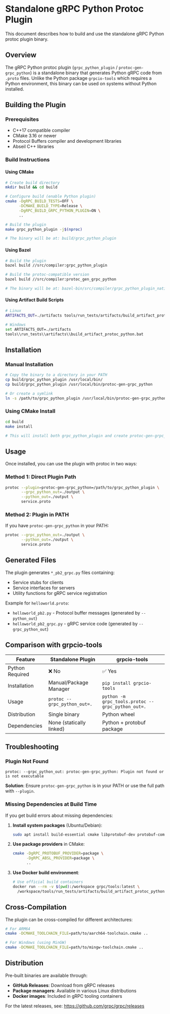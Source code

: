 # Standalone gRPC Python Protoc Plugin

This document describes how to build and use the standalone gRPC Python protoc plugin binary.

## Overview

The gRPC Python protoc plugin (`grpc_python_plugin` / `protoc-gen-grpc_python`) is a standalone binary that generates Python gRPC code from `.proto` files. Unlike the Python package `grpcio-tools` which requires a Python environment, this binary can be used on systems without Python installed.

## Building the Plugin

### Prerequisites

- C++17 compatible compiler
- CMake 3.16 or newer
- Protocol Buffers compiler and development libraries
- Abseil C++ libraries

### Build Instructions

#### Using CMake

```bash
# Create build directory
mkdir build && cd build

# Configure build (enable Python plugin)
cmake -DgRPC_BUILD_TESTS=OFF \
      -DCMAKE_BUILD_TYPE=Release \
      -DgRPC_BUILD_GRPC_PYTHON_PLUGIN=ON \
      ..

# Build the plugin
make grpc_python_plugin -j$(nproc)

# The binary will be at: build/grpc_python_plugin
```

#### Using Bazel

```bash
# Build the plugin
bazel build //src/compiler:grpc_python_plugin

# Build the protoc-compatible version
bazel build //src/compiler:protoc_gen_grpc_python

# The binary will be at: bazel-bin/src/compiler/grpc_python_plugin_native
```

#### Using Artifact Build Scripts

```bash
# Linux
ARTIFACTS_OUT=./artifacts tools/run_tests/artifacts/build_artifact_protoc_python.sh

# Windows
set ARTIFACTS_OUT=./artifacts
tools\\run_tests\\artifacts\\build_artifact_protoc_python.bat
```

## Installation

### Manual Installation

```bash
# Copy the binary to a directory in your PATH
cp build/grpc_python_plugin /usr/local/bin/
cp build/grpc_python_plugin /usr/local/bin/protoc-gen-grpc_python

# Or create a symlink
ln -s /path/to/grpc_python_plugin /usr/local/bin/protoc-gen-grpc_python
```

### Using CMake Install

```bash
cd build
make install

# This will install both grpc_python_plugin and create protoc-gen-grpc_python symlink
```

## Usage

Once installed, you can use the plugin with protoc in two ways:

### Method 1: Direct Plugin Path

```bash
protoc --plugin=protoc-gen-grpc_python=/path/to/grpc_python_plugin \
       --grpc_python_out=./output \
       --python_out=./output \
       service.proto
```

### Method 2: Plugin in PATH

If you have `protoc-gen-grpc_python` in your PATH:

```bash
protoc --grpc_python_out=./output \
       --python_out=./output \
       service.proto
```

## Generated Files

The plugin generates `*_pb2_grpc.py` files containing:

- Service stubs for clients
- Service interfaces for servers  
- Utility functions for gRPC service registration

Example for `helloworld.proto`:
- `helloworld_pb2.py` - Protocol buffer messages (generated by `--python_out`)
- `helloworld_pb2_grpc.py` - gRPC service code (generated by `--grpc_python_out`)

## Comparison with grpcio-tools

| Feature | Standalone Plugin | grpcio-tools |
|---------|-------------------|--------------|
| Python Required | ❌ No | ✅ Yes |
| Installation | Manual/Package Manager | `pip install grpcio-tools` |
| Usage | `protoc --grpc_python_out=.` | `python -m grpc_tools.protoc --grpc_python_out=.` |
| Distribution | Single binary | Python wheel |
| Dependencies | None (statically linked) | Python + protobuf package |

## Troubleshooting

### Plugin Not Found
```
protoc: --grpc_python_out: protoc-gen-grpc_python: Plugin not found or is not executable
```

**Solution**: Ensure `protoc-gen-grpc_python` is in your PATH or use the full path with `--plugin`.

### Missing Dependencies at Build Time

If you get build errors about missing dependencies:

1. **Install system packages** (Ubuntu/Debian):
   ```bash
   sudo apt install build-essential cmake libprotobuf-dev protobuf-compiler libabsl-dev
   ```

2. **Use package providers** in CMake:
   ```bash
   cmake -DgRPC_PROTOBUF_PROVIDER=package \
         -DgRPC_ABSL_PROVIDER=package \
         ..
   ```

3. **Use Docker build environment**:
   ```bash
   # Use official build containers
   docker run --rm -v $(pwd):/workspace grpc/tools:latest \
     /workspace/tools/run_tests/artifacts/build_artifact_protoc_python.sh
   ```

## Cross-Compilation

The plugin can be cross-compiled for different architectures:

```bash
# For ARM64
cmake -DCMAKE_TOOLCHAIN_FILE=path/to/aarch64-toolchain.cmake ..

# For Windows (using MinGW)
cmake -DCMAKE_TOOLCHAIN_FILE=path/to/mingw-toolchain.cmake ..
```

## Distribution

Pre-built binaries are available through:

- **GitHub Releases**: Download from gRPC releases
- **Package managers**: Available in various Linux distributions
- **Docker images**: Included in gRPC tooling containers

For the latest releases, see: https://github.com/grpc/grpc/releases